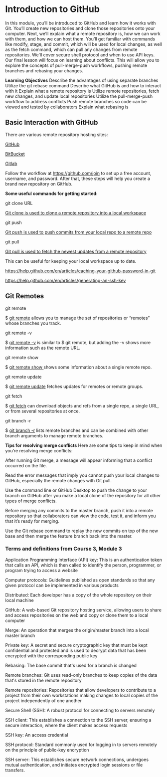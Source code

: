 # Introduction to GitHub

In this module, you’ll be introduced to GitHub and learn how it works with Git. You’ll create new repositories and clone those repositories onto your computer. Next, we’ll explain what a remote repository is, how we can work with them, and how we can host them. You’ll get familiar with commands like modify, stage, and commit, which will be used for local changes, as well as the fetch command, which can pull any changes from remote repositories. We'll cover secure shell protocol and when to use API keys. Our final lesson will focus on learning about conflicts. This will allow you to explore the concepts of pull-merge-push workflows, pushing remote branches and rebasing your changes.

**Learning Objectives**
Describe the advantages of using separate branches
Utilize the git rebase command
Describe what GitHub is and how to interact with it
Explain what a remote repository is
Utilize remote repositories, fetch new changes, and update local repositories
Utilize the pull-merge-push workflow to address conflicts
Push remote branches so code can be viewed and tested by collaborators
Explain what rebasing is

## Basic Interaction with GitHub

There are various remote repository hosting sites:

[GitHub](http://github.com/)

[BitBucket](https://bitbucket.org/product)

[Gitlab](https://gitlab.com/)

Follow the workflow at
https://github.com/join
to set up a free account, username, and password. After that,
these steps
will help you create a brand new repository on GitHub.

**Some useful commands for getting started:**

git clone URL

[Git clone is used to clone a remote repository into a local workspace](https://git-scm.com/docs/git-clone)

git push

[Git push is used to push commits from your local repo to a remote repo](https://git-scm.com/docs/git-push)

git pull

[Git pull is used to fetch the newest updates from a remote repository](https://git-scm.com/docs/git-pull)

This can be useful for keeping your local workspace up to date.

https://help.github.com/en/articles/caching-your-github-password-in-git

https://help.github.com/en/articles/generating-an-ssh-key

## Git Remotes

git remote

$ [git remote](https://git-scm.com/docs/git-remote)
allows you to manage the set of repositories or “remotes” whose branches you track.

git remote -v

$ [git remote -v](https://git-scm.com/docs/git-remote#Documentation/git-remote.txt--v)
is similar to $ git remote, but adding the -v shows more information such as the remote URL.

git remote show <name>

$ [git remote show <name>](https://git-scm.com/docs/git-remote#Documentation/git-remote.txt-emshowem)
shows some information about a single remote repo.

git remote update

$ [git remote update](https://git-scm.com/docs/git-remote#Documentation/git-remote.txt-emupdateem)
fetches updates for remotes or remote groups.

git fetch

$ [git fetch](https://git-scm.com/docs/git-fetch)
can download objects and refs from a single repo, a single URL, or from several repositories at once.

git branch -r

$ [git branch -r](https://git-scm.com/docs/git-branch#Documentation/git-branch.txt--r)
lists remote branches and can be combined with other branch arguments to manage remote branches.

**Tips for resolving merge conflicts**
Here are some tips to keep in mind when you’re resolving merge conflicts:

After running Git merge, a message will appear informing that a conflict occurred on the file.

Read the error messages that imply you cannot push your local changes to GitHub, especially the remote changes with Git pull.

Use the command line or GitHub Desktop to push the change to your branch on GitHub after you make a local clone of the repository for all other types of merge conflicts.

Before merging any commits to the master branch, push it into a remote repository so that collaborators can view the code, test it, and inform you that it’s ready for merging.

Use the Git rebase command to replay the new commits on top of the new base and then merge the feature branch back into the master.

### Terms and definitions from Course 3, Module 3

Application Programming Interface (API) key: This is an authentication token that calls an API, which is then called to identify the person, programmer, or program trying to access a website

Computer protocols: Guidelines published as open standards so that any given protocol can be implemented in various products

Distributed: Each developer has a copy of the whole repository on their local machine

GitHub: A web-based Git repository hosting service, allowing users to share and access repositories on the web and copy or clone them to a local computer

Merge: An operation that merges the origin/master branch into a local master branch

Private key: A secret and secure cryptographic key that must be kept confidential and protected and is used to decrypt data that has been encrypted with the corresponding public key

Rebasing: The base commit that's used for a branch is changed

Remote branches: Git uses read-only branches to keep copies of the data that's stored in the remote repository

Remote repositories: Repositories that allow developers to contribute to a project from their own workstations making changes to local copies of the project independently of one another

Secure Shell (SSH): A robust protocol for connecting to servers remotely

SSH client: This establishes a connection to the SSH server, ensuring a secure interaction, where the client makes access requests

SSH key: An access credential

SSH protocol: Standard commonly used for logging in to servers remotely on the principle of public-key encryption

SSH server: This establishes secure network connections, undergoes mutual authentication, and initiates encrypted login sessions or file transfers.
